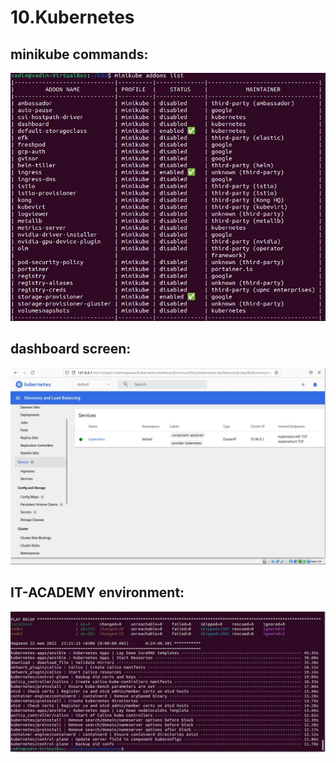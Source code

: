 # 10.Kubernetes

## minikube commands:
![minikube](minikube.jpg)

## dashboard screen:

![minikube](dashboard.jpg)

## IT-ACADEMY environment:

![minikube](environment.jpg)
